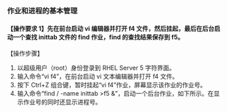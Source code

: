 ### 作业和进程的基本管理

#### 【操作要求 1】先在前台启动 vi 编辑器并打开 f4 文件，然后挂起，最后在后台启动一个查找 inittab 文件的 find 作业，find 的查找结果保存到 f5。

【操作步骤】

1. 以超级用户（root）身份登录到 RHEL Server 5 字符界面。
2. 输入命令“vi f4”，在前台启动 vi 文本编辑器并打开 f4 文件。
3. 按下 Ctrl+Z 组合键，暂时挂起“vi f4”作业，屏幕显示该作业的作业号。
4. 输入命令“find / -name inittab >f5 &”，启动一个后台作业，如下所示。在显示作业号的同时还显示进程号。
